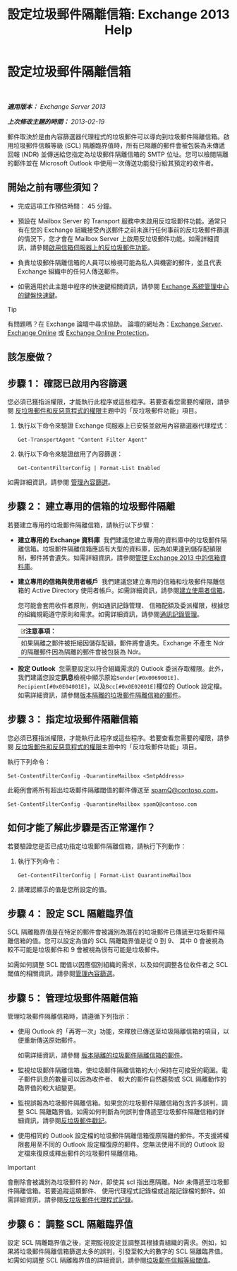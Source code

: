 ﻿---
title: '設定垃圾郵件隔離信箱: Exchange 2013 Help'
TOCTitle: 設定垃圾郵件隔離信箱
ms:assetid: 907d2f90-2a62-4d59-a4cf-945fef2e963f
ms:mtpsurl: https://technet.microsoft.com/zh-tw/library/Bb123746(v=EXCHG.150)
ms:contentKeyID: 50473726
ms.date: 05/21/2018
mtps_version: v=EXCHG.150
ms.translationtype: MT
---

# 設定垃圾郵件隔離信箱

 

_**適用版本：** Exchange Server 2013_

_**上次修改主題的時間：** 2013-02-19_

郵件取決於是由內容篩選器代理程式的垃圾郵件可以導向到垃圾郵件隔離信箱。啟用垃圾郵件信賴等級 (SCL) 隔離臨界值時，所有已隔離的郵件會被包裝為未傳遞回報 (NDR) 並傳送給您指定為垃圾郵件隔離信箱的 SMTP 位址。您可以檢閱隔離的郵件並在 Microsoft Outlook 中使用一次傳送功能發行給其預定的收件者。

## 開始之前有哪些須知？

  - 完成這項工作預估時間： 45 分鐘。

  - 預設在 Mailbox Server 的 Transport 服務中未啟用反垃圾郵件功能。通常只有在您的 Exchange 組織接受內送郵件之前未進行任何事前的反垃圾郵件篩選的情況下，您才會在 Mailbox Server 上啟用反垃圾郵件功能。如需詳細資訊，請參閱[啟用信箱伺服器上的反垃圾郵件功能](enable-anti-spam-functionality-on-mailbox-servers-exchange-2013-help.md)。

  - 負責垃圾郵件隔離信箱的人員可以檢視可能為私人與機密的郵件，並且代表 Exchange 組織中的任何人傳送郵件。

  - 如需適用於此主題中程序的快速鍵相關資訊，請參閱 [Exchange 系統管理中心的鍵盤快速鍵](keyboard-shortcuts-in-the-exchange-admin-center-exchange-online-protection-help.md)。


> [!TIP]  
> 有問題嗎？在 Exchange 論壇中尋求協助。 論壇的網址為：<a href="https://go.microsoft.com/fwlink/p/?linkid=60612">Exchange Server</a>、 <a href="https://go.microsoft.com/fwlink/p/?linkid=267542">Exchange Online</a> 或 <a href="https://go.microsoft.com/fwlink/p/?linkid=285351">Exchange Online Protection</a>。




## 該怎麼做？

## 步驟 1： 確認已啟用內容篩選

您必須已獲指派權限，才能執行此程序或這些程序。若要查看您需要的權限，請參閱 [反垃圾郵件和反惡意程式的權限](anti-spam-and-anti-malware-permissions-exchange-2013-help.md)主題中的「反垃圾郵件功能」項目。

1.  執行以下命令來驗證 Exchange 伺服器上已安裝並啟用內容篩選器代理程式：
    
        Get-TransportAgent "Content Filter Agent"

2.  執行以下命令來驗證啟用了內容篩選：
    
        Get-ContentFilterConfig | Format-List Enabled

如需詳細資訊，請參閱 [管理內容篩選](manage-content-filtering-exchange-2013-help.md)。

## 步驟 2： 建立專用的信箱的垃圾郵件隔離

若要建立專用的垃圾郵件隔離信箱，請執行以下步驟：

  - **建立專用的 Exchange 資料庫**  我們建議您建立專用的資料庫中的垃圾郵件隔離信箱。垃圾郵件隔離信箱應該有大型的資料庫，因為如果達到儲存配額限制，郵件將會遺失。如需詳細資訊，請參閱[管理 Exchange 2013 中的信箱資料庫](manage-mailbox-databases-in-exchange-2013-exchange-2013-help.md)。

  - **建立專用的信箱與使用者帳戶**  我們建議您建立專用的信箱和垃圾郵件隔離信箱的 Active Directory 使用者帳戶。如需詳細資訊，請參閱[建立使用者信箱](create-user-mailboxes-exchange-2013-help.md)。
    
    您可能會套用收件者原則，例如通訊記錄管理、 信箱配額及委派權限，根據您的組織規範遵守原則和需求。如需詳細資訊，請參閱[通訊記錄管理](messaging-records-management-exchange-2013-help.md)。
    
    <table>
    <thead>
    <tr class="header">
    <th><img src="images/Bb124558.note(EXCHG.150).gif" title="注意事項" alt="注意事項" />注意事項：</th>
    </tr>
    </thead>
    <tbody>
    <tr class="odd">
    <td>如果隔離之郵件被拒絕因儲存配額，郵件將會遺失。Exchange 不產生 Ndr 的隔離郵件因為隔離的郵件會被包裝為 Ndr。</td>
    </tr>
    </tbody>
    </table>


  - **設定 Outlook**  您需要設定以符合組織需求的 Outlook 委派存取權限。此外，我們建議您設定**訊息**檢視中顯示原始`Sender[#0x0069001E]`、 `Recipient[#0x0E04001E]`，以及`Bcc[#0x0E02001E]`欄位的 Outlook 設定檔。如需詳細資訊，請參閱[版本隔離的垃圾郵件隔離信箱的郵件](release-quarantined-messages-from-the-spam-quarantine-mailbox-exchange-2013-help.md)。

## 步驟 3： 指定垃圾郵件隔離信箱

您必須已獲指派權限，才能執行此程序或這些程序。若要查看您需要的權限，請參閱 [反垃圾郵件和反惡意程式的權限](anti-spam-and-anti-malware-permissions-exchange-2013-help.md)主題中的「反垃圾郵件功能」項目。

執行下列命令：

    Set-ContentFilterConfig -QuarantineMailbox <SmtpAddress>

此範例會將所有超出垃圾郵件隔離閾值的郵件傳送至 spamQ@contoso.com。

    Set-ContentFilterConfig -QuarantineMailbox spamQ@contoso.com

## 如何才能了解此步驟是否正常運作？

若要驗證您是否已成功指定垃圾郵件隔離信箱，請執行下列動作：

1.  執行下列命令：
    
        Get-ContentFilterConfig | Format-List QuarantineMailbox

2.  請確認顯示的值是您所設定的值。

## 步驟 4： 設定 SCL 隔離臨界值

SCL 隔離臨界值是在特定的郵件會被識別為潛在的垃圾郵件已傳遞至垃圾郵件隔離信箱的值。您可以設定為值的 SCL 隔離臨界值是從 0 到 9、 其中 0 會被視為較不可能是垃圾郵件和 9 會被視為很有可能是垃圾郵件。

如需如何調整 SCL 閾值以因應個別組織的需求，以及如何調整各位收件者之 SCL 閾值的相關資訊，請參閱[管理內容篩選](manage-content-filtering-exchange-2013-help.md)。

## 步驟 5： 管理垃圾郵件隔離信箱

管理垃圾郵件隔離信箱時，請遵循下列指示：

  - 使用 Outlook 的「再寄一次」功能，來釋放已傳送至垃圾隔離信箱的項目，以便重新傳送原始郵件。
    
    如需詳細資訊，請參閱 [版本隔離的垃圾郵件隔離信箱的郵件](release-quarantined-messages-from-the-spam-quarantine-mailbox-exchange-2013-help.md)。

  - 監視垃圾郵件隔離信箱，使垃圾郵件隔離信箱的大小保持在可接受的範圍。電子郵件訊息的數量可以因為收件者、 較大的郵件自然趨勢或 SCL 隔離動作的臨界值的較大組變更。

  - 監視誤報為垃圾郵件隔離信箱。如果您的垃圾郵件隔離信箱包含許多誤判，調整 SCL 隔離臨界值。如需如何判斷為何誤判會傳遞至垃圾郵件隔離信箱的詳細資訊，請參閱[反垃圾郵件戳記](anti-spam-stamps-exchange-2013-help.md)。

  - 使用相同的 Outlook 設定檔的垃圾郵件隔離信箱復原隔離的郵件。不支援將權限套用至不同的 Outlook 設定檔復原的郵件。您無法使用不同的 Outlook 設定檔來復原或釋出郵件的垃圾郵件隔離信箱。


> [!IMPORTANT]  
> 會刪除會被識別為垃圾郵件的 Ndr，即使其 scl 指出應隔離。Ndr 未傳遞至垃圾郵件隔離信箱。若要追蹤這類郵件、 使用代理程式記錄檔或追蹤記錄檔的郵件。如需詳細資訊，請參閱<a href="anti-spam-agent-logging-exchange-2013-help.md">反垃圾郵件代理程式記錄</a>。




## 步驟 6： 調整 SCL 隔離臨界值

設定 SCL 隔離臨界值之後，定期監視設定並調整其根據貴組織的需求。例如，如果將垃圾郵件隔離信箱篩選太多的誤判，引發至較大的數字的 SCL 隔離臨界值。如需如何調整 SCL 隔離臨界值的詳細資訊，請參閱[垃圾郵件信賴等級閾值](spam-confidence-level-threshold-exchange-2013-help.md)。

